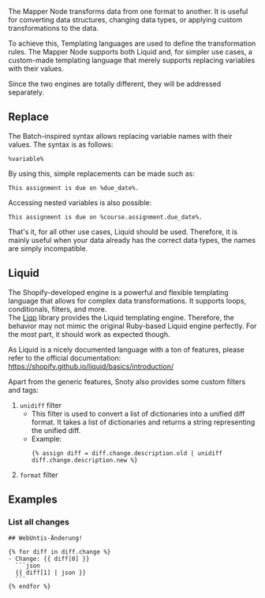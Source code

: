 The Mapper Node transforms data from one format to another. It is useful for converting data structures, changing data
types, or applying custom transformations to the data.

To achieve this, Templating languages are used to define the transformation rules. The Mapper Node supports both Liquid
and, for simpler use cases, a custom-made templating language that merely supports replacing variables with their
values.

Since the two engines are totally different, they will be addressed separately.

## Replace

The Batch-inspired syntax allows replacing variable names with their values. The syntax is as follows:

```text
%variable%
```

By using this, simple replacements can be made such as:

```text
This assignment is due on %due_date%.
```

Accessing nested variables is also possible:

```text
This assignment is due on %course.assignment.due_date%.
```

That's it, for all other use cases, Liquid should be used. Therefore, it is mainly useful when your data already has
the correct data types, the names are simply incompatible.

## Liquid

The Shopify-developed engine is a powerful and flexible templating language that allows for complex data
transformations. It supports loops, conditionals, filters, and more.  
The [Liqp](https://github.com/bkiers/Liqp) library provides the Liquid templating engine. Therefore, the behavior may
not mimic the original Ruby-based Liquid engine perfectly. For the most part, it should work as expected though.

As Liquid is a nicely documented language with a ton of features, please refer to the official documentation:
<https://shopify.github.io/liquid/basics/introduction/>

Apart from the generic features, Snoty also provides some custom filters and tags:

1. `unidiff` filter <!-- md:version 0.5.0 -->
    - This filter is used to convert a list of dictionaries into a unified diff format. It takes a list of dictionaries
      and returns a string representing the unified diff.
    - Example:
      ```liquid
      {% assign diff = diff.change.description.old | unidiff diff.change.description.new %}
      ```
2. `format` filter <!-- md:version next -->

## Examples
### List all changes
````liquid
## WebUntis-Änderung!

{% for diff in diff.change %}
- Change: {{ diff[0] }}
  ```json
  {{ diff[1] | json }}
  ```
{% endfor %}
````
